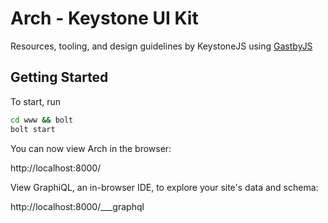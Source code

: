 # Arch - Keystone UI Kit

Resources, tooling, and design guidelines by KeystoneJS using [GastbyJS](https://www.gatsbyjs.org/)

## Getting Started

To start, run

```sh
cd www && bolt
bolt start
```

You can now view Arch in the browser:

http://localhost:8000/

View GraphiQL, an in-browser IDE, to explore your site's data and schema:

http://localhost:8000/___graphql
